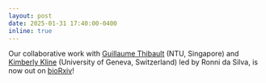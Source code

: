 ```yaml
---
layout: post
date: 2025-01-31 17:40:00-0400
inline: true
---
```


Our collaborative work with [Guillaume Thibault](https://thibaultlab.com) (NTU, Singapore) and [Kimberly Kline](https://kimberlyklinelab.com/people/kimberly-kline-2/) (University of Geneva, Switzerland) led by Ronni da Silva, is now out on [bioRxiv](https://www.biorxiv.org/content/10.1101/2025.01.31.635924v1.abstract)!